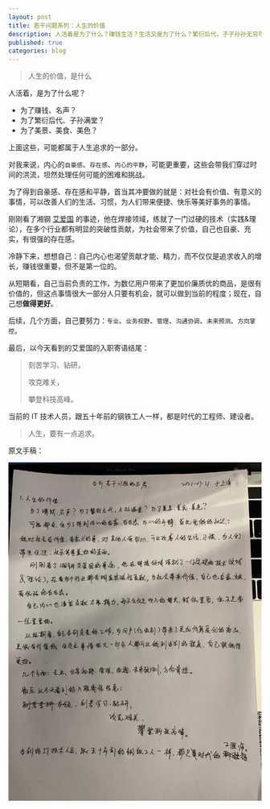 ```yaml
---
layout: post
title: 若干问题系列：人生的价值
description: 人活着是为了什么？赚钱生活？生活又是为了什么？繁衍后代，子子孙孙无穷尽也？美食、美景、美色？或者，还有什么？
published: true
categories: blog
---
```


> 人生的价值，是什么

人活着，是为了什么呢？

* 为了赚钱、名声？
* 为了繁衍后代、子孙满堂？
* 为了美景、美食、美色？

上面这些，可能都属于人生追求的一部分。

对我来说，内心的`自豪感`、`存在感`、`内心的平静`，可能更重要，这些会带我们穿过时间的洪流，坦然处理任何可能的困难和挑战。

为了得到自豪感、存在感和平静，首当其冲要做的就是：对社会有价值、有意义的事情，可以改善人们的生活、习惯，为人们带来便捷、快乐等美好事务的事情。

刚刚看了湘钢 [艾爱国](https://baike.baidu.com/item/%E8%89%BE%E7%88%B1%E5%9B%BD/9935108) 的事迹，他在焊接领域，练就了一门过硬的技术（实践&理论），在多个行业都有明显的突破性贡献，为社会带来了价值，自己也自豪、充实，有很强的存在感。

冷静下来，想想自己：自己内心也渴望贡献才能、精力，而不仅仅是追求收入的增长，赚钱很重要，但不是第一位的。

从短期看，自己当前负责的工作，为数亿用户带来了更加价廉质优的商品，是很有价值的，但这点事情很大一部分人只要有机会，就可以做到当前的程度；现在，自己想**做得更好**。

后续，几个方面，自己要努力：`专业`、`业务视野`、`管理`、`沟通协调`、`未来预测`、`方向掌控`。


最后，以今天看到的艾爱国的入职寄语结尾：

> 刻苦学习、钻研，
> 
> 攻克难关，
> 
> 攀登科技高峰。


当前的 IT 技术人员，跟五十年前的钢铁工人一样，都是时代的工程师、建设者。


> 人生，要有一点追求。


原文手稿：

![](/images/several-tips-think/20210731.jpeg)








[NingG]:    http://ningg.github.com  "NingG"











